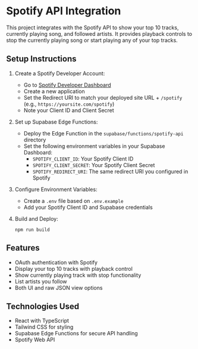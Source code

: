 # Spotify API Integration

This project integrates with the Spotify API to show your top 10 tracks, currently playing song, and followed artists. It provides playback controls to stop the currently playing song or start playing any of your top tracks.

## Setup Instructions

1. Create a Spotify Developer Account:
   - Go to [Spotify Developer Dashboard](https://developer.spotify.com/dashboard/)
   - Create a new application
   - Set the Redirect URI to match your deployed site URL + `/spotify` (e.g., `https://yoursite.com/spotify`)
   - Note your Client ID and Client Secret

2. Set up Supabase Edge Functions:
   - Deploy the Edge Function in the `supabase/functions/spotify-api` directory
   - Set the following environment variables in your Supabase Dashboard:
     - `SPOTIFY_CLIENT_ID`: Your Spotify Client ID
     - `SPOTIFY_CLIENT_SECRET`: Your Spotify Client Secret
     - `SPOTIFY_REDIRECT_URI`: The same redirect URI you configured in Spotify

3. Configure Environment Variables:
   - Create a `.env` file based on `.env.example`
   - Add your Spotify Client ID and Supabase credentials

4. Build and Deploy:
   ```
   npm run build
   ```

## Features

- OAuth authentication with Spotify
- Display your top 10 tracks with playback control
- Show currently playing track with stop functionality
- List artists you follow
- Both UI and raw JSON view options

## Technologies Used

- React with TypeScript
- Tailwind CSS for styling
- Supabase Edge Functions for secure API handling
- Spotify Web API